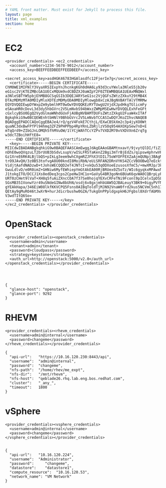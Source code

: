 ```yaml
---
# YAML front matter. Must exist for Jekyll to process this file.
layout: page
title: xml_examples
section: home
---
```


# EC2

    <provider_credentials> <ec2_credentials>
      <account_number>1234-5678-9012</account_number>   
      <access_key>BEEFFEEDBEEFFEEDBEEF</access_key>   
      <secret_access_key>asdHGK46783HGAlasdfc12FjerIe7g</secret_access_key>
      <certificate>-----BEGIN CERTIFICATE-----
    ChM0WE1MIFNlY3VyaXR5IExpYnJhcnkgKGh0dHA6Ly93d3cuYWxla3NleS5jb20v
    eG1sc2VjKTEZMBcGA1UECxMQUm9vdCBDZXJ0aWZpY2F0ZTEWMBQGA1UEAxMNQWxl
    a3NleSBTYW5pbjEhMB8GCSqGSIb3DQEJARYSeG1sc2VjQGFsZWtzZXkuY29tMB4X
    DTAzMDMzMTA0MDIyMloXDTEzMDMyODA0MDIyMlowgb8xCzAJBgNVBAYTAlVTMRMw
    EQYDVQQIEwpDYWxpZm9ybmlhMT0wOwYDVQQKEzRYTUwgU2VjdXJpdHkgTGlicmFy
    eSAoaHR0cDovL3d3dy5hbGVrc2V5LmNvbS94bWxzZWMpMSEwHwYDVQQLExhFeGFt
    cGxlcyBSU0EgQ2VydGlmaWNhdGUxFjAUBgNVBAMTDUFsZWtzZXkgU2FuaW4xITAf
    BgkqhkiG9w0BCQEWEnhtbHNlY0BhbGVrc2V5LmNvbTCCASIwDQYJKoZIhvcNAQEB
    BQADggEPADCCAQoCggEBAJe4/rQ/gzV4FokE7CthjL/EXwCBSkXm2c3p4jyXO0Wt
    quaNC3dxBwFPfPl94hmq3ZFZ9PHPPbp4RpYRnLZbRjlzVSOq954AXOXpSew7nD+E
    mTqQrd9+ZIbGJnLOMQh5fhMVuOW/1lYCjWAhTCcYZPv7VXD2M70vVXDVXn6ZrqTg
    w3dcTZBoihHftE8=
    -----END CERTIFICATE-----</certificate>
      <key>-----BEGIN PRIVATE KEY-----
    MIICdwIBADANBgkqhkiG9w0BAQEFAASCAmEwggJdAgEAAoGBAMtnxavY/9jvytQlDI/fiZ3o+j3b
    nDhE0woQVqzuLT2brUUB3bSdvLsupV/wISLFRSTaKenZ2Bgi3mTrBjEdZs/qipsw4phrwVPaUp/q
    Gz1XreE6RK4LBjlbQS+pIkLg3eem9whCXgmRZJFhX3tDIL75oWYOFFEXZaAjmQUNpj3BAgMBAAEC
    trO9JAvQH/3z0B53tofvgA8U00kndI8MoiRbN/eUiSRFAN2DRnVYKS4ZCcVBOOBwQ7eEcktrn9M2
    VidjtAafdNADzwD+tJohsWECQQD2eT4JNTcI+xkQu53qODXoeEzusosXfmC5/+mwXMJp/3kv/jmO
    GwuLdlvD/e0R0imZ+GHNiw6MyfEWhiepYmGtAkEA00RjBRUex0Z5oTz/WIc6gyqkxMPAwxNOrXxu
    J1tokgITO/DCCJ1Xs8edDeq3cps2CpeHwIHC1o+GaVyG4BR3goNn6BUaK6qvWA0CQBrpLyPKmO0R
    URT0zCHet9lVaT+XH8q5fuAiZXncCOA7f37Se0hojqYEXvCRFeTNi9Fconl9pICelvIpDSL5cvEC
    SGsMB351VonwYzr49uSNdeGINw8bUhN/osdj6v8gxjmhbUAW5QJBALeuyY3BK9+0igyPVfN8qqgy
    gYEAkHapa/346EiW08lkfKKVCPQ5Fsns0AIBqToldTjMJN92VnaW0frd2kus5NCVmC5nh17zOcWg
    QEtAy9gMuRO46tJwXrN+hurJdicrbushw0GZA/TukgUnPPpldgxpkH6JFgbsl8XdrfAbMXuiAex/
    V3wdTItQ6So=
    -----END PRIVATE KEY-----</key>
    </ec2_credentials> </provider_credentials>


# OpenStack

    <provider_credentials><openstack_credentials>
      <username>admin</username>
      <tenant>admin</tenant>
      <password>cloudpass</password>
      <strategy>keystone</strategy>
      <auth_url>http://openstack:5000/v2.0</auth_url>
    </openstack_credentials></provider_credentials>




    { 
      "glance-host": "openstack",
      "glance-port": 9292 
    }



# RHEVM

    <provider_credentials><rhevm_credentials>
      <username>admin@internal</username>
      <password>changeme</password>
    </rhevm_credentials></provider_credentials>

    {
      "api-url":   "https://10.16.120.230:8443/api",
      "username":  "admin@internal",
      "password":  "changeme",
      "nfs-path":  "/home/rhev/me_expt",
      "nfs-dir":   "/mnt/rhevm",
      "nfs-host":  "qeblade26.rhq.lab.eng.bos.redhat.com",
      "cluster":   "_any_",
      "timeout":   1800
    }



# vSphere

    <provider_credentials><vsphere_credentials>
      <username>admin@internal</username>
      <password>changeme</password>
    </vsphere_credentials></provider_credentials>


    {
      "api-url":   "10.16.120.224",
      "username":  "Administrator",
      "password":     "changeme",
      "datastore":    "datastore1",
      "compute_resource":  "10.16.120.53",
      "network_name": "VM Network"
    }


